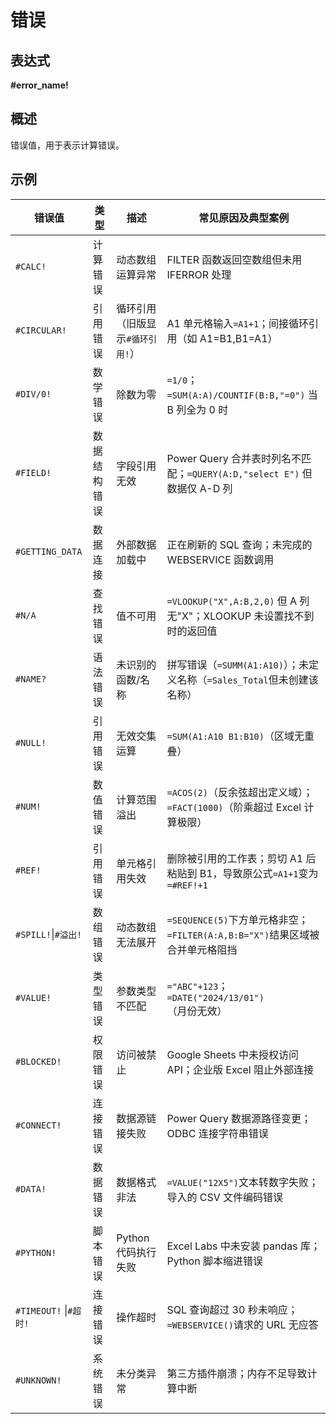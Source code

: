 # 错误

## 表达式

**\#error_name!**

## 概述

错误值，用于表示计算错误。

## 示例

| 错误值 | 类型 | 描述 | 常见原因及典型案例 |
| --- | --- | --- | --- |
| `#CALC!` | 计算错误 | 动态数组运算异常 | FILTER 函数返回空数组但未用 IFERROR 处理 |
| `#CIRCULAR!` | 引用错误 | 循环引用（旧版显示`#循环引用!`） | A1 单元格输入`=A1+1`；间接循环引用（如 A1=B1,B1=A1） |
| `#DIV/0!` | 数学错误 | 除数为零 | `=1/0`；`=SUM(A:A)/COUNTIF(B:B,"=0")` 当 B 列全为 0 时 |
| `#FIELD!` | 数据结构错误 | 字段引用无效 | Power Query 合并表时列名不匹配；`=QUERY(A:D,"select E")` 但数据仅 A-D 列 |
| `#GETTING_DATA` | 数据连接 | 外部数据加载中 | 正在刷新的 SQL 查询；未完成的 WEBSERVICE 函数调用 |
| `#N/A` | 查找错误 | 值不可用 | `=VLOOKUP("X",A:B,2,0)` 但 A 列无"X"；XLOOKUP 未设置找不到时的返回值 |
| `#NAME?` | 语法错误 | 未识别的函数/名称 | 拼写错误（`=SUMM(A1:A10)`）；未定义名称（`=Sales_Total`但未创建该名称） |
| `#NULL!` | 引用错误 | 无效交集运算 | `=SUM(A1:A10 B1:B10)`（区域无重叠） |
| `#NUM!` | 数值错误 | 计算范围溢出 | `=ACOS(2)`（反余弦超出定义域）；`=FACT(1000)`（阶乘超过 Excel 计算极限） |
| `#REF!` | 引用错误 | 单元格引用失效 | 删除被引用的工作表；剪切 A1 后粘贴到 B1，导致原公式`=A1+1`变为`=#REF!+1` |
| `#SPILL!`\|`#溢出!` | 数组错误 | 动态数组无法展开 | `=SEQUENCE(5)`下方单元格非空；`=FILTER(A:A,B:B="X")`结果区域被合并单元格阻挡 |
| `#VALUE!` | 类型错误 | 参数类型不匹配 | `="ABC"+123`；`=DATE("2024/13/01")`（月份无效） |
| `#BLOCKED!` | 权限错误 | 访问被禁止 | Google Sheets 中未授权访问 API；企业版 Excel 阻止外部连接 |
| `#CONNECT!` | 连接错误 | 数据源链接失败 | Power Query 数据源路径变更；ODBC 连接字符串错误 |
| `#DATA!` | 数据错误 | 数据格式非法 | `=VALUE("12X5")`文本转数字失败；导入的 CSV 文件编码错误 |
| `#PYTHON!` | 脚本错误 | Python 代码执行失败 | Excel Labs 中未安装 pandas 库；Python 脚本缩进错误 |
| `#TIMEOUT!` \|`#超时!` | 连接错误 | 操作超时 | SQL 查询超过 30 秒未响应；`=WEBSERVICE()`请求的 URL 无应答 |
| `#UNKNOWN!` | 系统错误 | 未分类异常 | 第三方插件崩溃；内存不足导致计算中断 |
